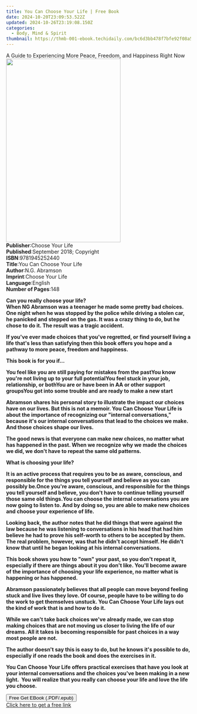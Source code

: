 ```yaml
---
title: You Can Choose Your Life | Free Book
date: 2024-10-20T23:09:53.522Z
updated: 2024-10-26T23:19:08.150Z
categories:
  - Body, Mind & Spirit
thumbnail: https://thmb-001-ebook.techidaily.com/bc6d3bb478f7bfe92f08a54575f6d0c3d9b91ed610b4cc8dd3dfcfc88344363b.jpg
---
```

<main id="book-container">
  <div class="flex flex-col">
    <div class="book-brief flex-1 py-6 px-4 sm:p-6 md:py-10 md:px-8">
      <!-- brief-->
      <div class="book-brief-main">
        A Guide to Experiencing More Peace, Freedom, and Happiness Right Now
      </div>
    </div>
    <div
      class="book-meta-info flex-1 grid gap-4 col-start-1 col-end-3 row-start-1 sm:mb-6 sm:grid-cols-4 lg:gap-6 lg:col-start-2 lg:row-end-6 lg:row-span-6 lg:mb-0"
    >
      <div
        class="book-meta-info-left place-content-center mt-4 p-4 text-sm leading-6 col-start-2 col-span-2 dark:text-slate-400"
      >
        <img
          class="w-full h-500 object-cover rounded-lg sm:h-255 sm:col-span-2 lg:col-span-full"
          src="https://img-001-ebook.techidaily.com/7391391faf0dca30c666a8febc64d6569b2017cf98f7c284710b0ec7902168cf.jpg"
          alt=""
          width="312"
          height="500"
        />
      </div>
      <div
        class="book-meta-info-right mt-2 col-start-1 row-start-2 col-span-3 self-center"
      >
        <!-- meta data  -->
        <div class="flex flex-col px-4 md:px-8">
          <div class="flex-1">
            <strong>Publisher</strong>:<span class="px-2"
              >Choose Your Life</span
            >
          </div>
          <div class="flex-1">
            <strong>Published</strong>:<span class="px-2"
              >September 2018; Copyright</span
            >
          </div>
          <div class="flex-1">
            <strong>ISBN</strong>:<span class="px-2">9781945252440</span>
          </div>
          <div class="flex-1">
            <strong>Title</strong>:<span class="px-2"
              >You Can Choose Your Life</span
            >
          </div>
          <div class="flex-1">
            <strong>Author</strong>:<span class="px-2">N.G. Abramson</span>
          </div>
          <div class="flex-1">
            <strong>Imprint</strong>:<span class="px-2">Choose Your Life</span>
          </div>
          <div class="flex-1">
            <strong>Language</strong>:<span class="px-2">English</span>
          </div>
          <div class="flex-1">
            <strong>Number of Pages</strong>:<span class="px-2">148</span>
          </div>
        </div>
      </div>
    </div>
    <div class="book-description flex-1 py-6 px-4 sm:p-6 md:py-10 md:px-8">
      <div class="book-description-main">
        <div accordion-content="" id="description">
          <p>
            <strong
              >Can you really choose your life?<br />When NG Abramson was a
              teenager he made some pretty bad choices. One night when he was
              stopped by the police while driving a stolen car, he panicked and
              stepped on the gas. It was a crazy thing to do, but he chose to do
              it. The result was a tragic accident.</strong
            >
          </p>
          <p>
            <strong
              >If you've ever made choices that you've regretted, or find
              yourself living a life that's less than satisfying then this book
              offers you hope and a pathway to more peace, freedom and
              happiness.</strong
            >
          </p>
          <p><strong>This book is for you if...</strong></p>
          <strong
            >You feel like you are still paying for mistakes from the
            past</strong
          ><strong>You know you're not living up to your full potential</strong
          ><strong>You feel stuck in your job, relationship, or both</strong
          ><strong>You are or have been in AA or other support groups</strong
          ><strong
            >You got into some trouble and are ready to make a new start</strong
          >
          <p>
            <strong
              >Abramson shares his personal story to illustrate the impact our
              choices have on our lives. But this is not a memoir. You Can
              Choose Your Life is about the importance of recognizing our
              "internal conversations," because it's our internal conversations
              that lead to the choices we make. And those choices shape our
              lives.</strong
            >
          </p>
          <p>
            <strong
              >The good news is that everyone can make new choices, no matter
              what has happened in the past. When we recognize why we made the
              choices we did, we don't have to repeat the same old
              patterns.</strong
            >
          </p>
          <p><strong>What is choosing your life?</strong></p>
          <strong
            >It is an active process that requires you to be as aware,
            conscious, and responsible for the things you tell yourself and
            believe as you can possibly be.</strong
          ><strong
            >Once you're aware, conscious, and responsible for the things you
            tell yourself and believe, you don't have to continue telling
            yourself those same old things.</strong
          >​​​​​​​<strong
            >You can choose the internal conversations you are now going to
            listen to. And by doing so, you are able to make new choices and
            choose your experience of life.</strong
          >
          <p>
            <strong
              >Looking back, the author notes that he did things that were
              against the law because he was listening to conversations in his
              head that had him believe he had to prove his self-worth to others
              to be accepted by them. The real problem, however, was that he
              didn't accept himself. He didn't know that until he began looking
              at his internal conversations.</strong
            >
          </p>
          <p>
            <strong
              >This book shows you how to "own" your past, so you don't repeat
              it, especially if there are things about it you don't like. You'll
              become aware of the importance of choosing your life experience,
              no matter what is happening or has happened.</strong
            >
          </p>
          <p>
            <strong
              >Abramson passionately believes that all people can move beyond
              feeling stuck and live lives they love. Of course, people have to
              be willing to do the work to get themselves unstuck. You Can
              Choose Your Life lays out the kind of work that is and how to do
              it.</strong
            >
          </p>
          <p>
            <strong
              >While we can't take back choices we've already made, we can stop
              making choices that are not moving us closer to living the life of
              our dreams. All it takes is becoming responsible for past choices
              in a way most people are not.</strong
            >
          </p>
          <p>
            <strong
              >The author doesn't say this is easy to do, but he knows it's
              possible to do, especially if one reads the book and does the
              exercises in it.&nbsp;&nbsp;</strong
            >
          </p>
          <p>
            <strong
              >You Can Choose Your Life offers practical exercises that have you
              look at your internal conversations and the choices you've been
              making in a new light.&nbsp;&nbsp;You will realize that you really
              can choose your life and love the life you choose.</strong
            >
          </p>
        </div>
        <div class="accordion-fader"></div>
      </div>
    </div>
    <div class="book-excerpts flex-1 py-6 px-4 sm:p-6 md:py-10 md:px-8"></div>
    <div
      class="book-about-author flex-1 py-6 px-4 sm:p-6 md:py-10 md:px-8"
    ></div>
    <div class="book-free-get flex-1 py-6 px-4 sm:p-6 md:py-10 md:px-8">
      <button
        id="btn-free-get"
        class="bg-blue-500 hover:bg-blue-700 text-white font-bold py-2 px-4 rounded"
      >
        Free Get EBook (.PDF/.epub)
      </button>
      <div id="countdown-display" class="px-2 text-lg mt-2"></div>
      <a
        id="free-link"
        class="hidden bg-blue-500 hover:bg-blue-700 text-white font-bold py-2 px-4 rounded"
        href="https://www.ebooks.com/en-us/book/209932431/you-can-choose-your-life/n-g-abramson/"
        target="_blank"
        >Click here to get a free link</a
      >
    </div>
    <script>
      let countdownTime = 0;
      let countdownInterval = null;
      document
        .getElementById('btn-free-get')
        .addEventListener('click', startCountdown);
      function startCountdown() {
        countdownTime = new Date().getTime() + 60000 * 3;
        countdownInterval = setInterval(updateCountdown, 1000);
        document.getElementById('btn-free-get').disabled = true;
        document
          .getElementById('btn-free-get')
          .classList.add('bg-gray-500', 'cursor-not-allowed');
      }
      function updateCountdown() {
        let currentTime = new Date().getTime();
        let timeLeft = countdownTime - currentTime;
        let secondsLeft = Math.floor(timeLeft / 1000);
        document.getElementById('countdown-display').innerHTML =
          `Remaining time: ${secondsLeft} seconds.`;
        if (secondsLeft <= 0) {
          clearInterval(countdownInterval);
          document.getElementById('btn-free-get').classList.add('hidden');
          document.getElementById('free-link').classList.remove('hidden');
          document.getElementById('countdown-display').innerHTML = '';
        }
      }
    </script>
  </div>
</main>

<ins class="adsbygoogle"
      style="display:block"
      data-ad-client="ca-pub-7571918770474297"
      data-ad-slot="8358498916"
      data-ad-format="auto"
      data-full-width-responsive="true"></ins>
    